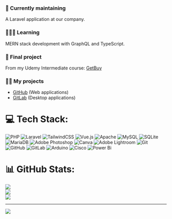 <h3>🔭 Currently maintaining</h3> 
<p>A Laravel application at our company.</p>

<h3>👩🏻‍💻 Learning</h3>
<p>MERN stack development with GraphQL and TypeScript.</p>

<h3>🌱 Final project</h3>
<p>From my Udemy Intermediate course: <a href="https://getbuy.rf.gd" target="_blank">GetBuy</a></p>

<h3>👨‍💻 My projects</h3>
<ul>
  <li><a href="https://github.com/Karerin" target="_blank">GitHub</a> (Web applications)</li>
  <li><a href="https://gitlab.com/CarylLynBual" target="_blank">GitLab</a> (Desktop applications)</li>
</ul>


# 💻 Tech Stack:
![PHP](https://img.shields.io/badge/php-%23777BB4.svg?style=for-the-badge&logo=php&logoColor=white) ![Laravel](https://img.shields.io/badge/laravel-%23FF2D20.svg?style=for-the-badge&logo=laravel&logoColor=white) ![TailwindCSS](https://img.shields.io/badge/tailwindcss-%2338B2AC.svg?style=for-the-badge&logo=tailwind-css&logoColor=white) ![Vue.js](https://img.shields.io/badge/vue.js-%2335495e.svg?style=for-the-badge&logo=vuedotjs&logoColor=%234FC08D) ![Apache](https://img.shields.io/badge/apache-%23D42029.svg?style=for-the-badge&logo=apache&logoColor=white) ![MySQL](https://img.shields.io/badge/mysql-4479A1.svg?style=for-the-badge&logo=mysql&logoColor=white) ![SQLite](https://img.shields.io/badge/sqlite-%2307405e.svg?style=for-the-badge&logo=sqlite&logoColor=white) ![MariaDB](https://img.shields.io/badge/MariaDB-003545?style=for-the-badge&logo=mariadb&logoColor=white) ![Adobe Photoshop](https://img.shields.io/badge/adobe%20photoshop-%2331A8FF.svg?style=for-the-badge&logo=adobe%20photoshop&logoColor=white) ![Canva](https://img.shields.io/badge/Canva-%2300C4CC.svg?style=for-the-badge&logo=Canva&logoColor=white) ![Adobe Lightroom](https://img.shields.io/badge/Adobe%20Lightroom-31A8FF.svg?style=for-the-badge&logo=Adobe%20Lightroom&logoColor=white) ![Git](https://img.shields.io/badge/git-%23F05033.svg?style=for-the-badge&logo=git&logoColor=white) ![GitHub](https://img.shields.io/badge/github-%23121011.svg?style=for-the-badge&logo=github&logoColor=white) ![GitLab](https://img.shields.io/badge/gitlab-%23181717.svg?style=for-the-badge&logo=gitlab&logoColor=white) ![Arduino](https://img.shields.io/badge/-Arduino-00979D?style=for-the-badge&logo=Arduino&logoColor=white) ![Cisco](https://img.shields.io/badge/cisco-%23049fd9.svg?style=for-the-badge&logo=cisco&logoColor=black) ![Power Bi](https://img.shields.io/badge/power_bi-F2C811?style=for-the-badge&logo=powerbi&logoColor=black)
# 📊 GitHub Stats:
![](https://github-readme-stats.vercel.app/api?username=Karerin&theme=dark&hide_border=false&include_all_commits=false&count_private=false)<br/>
![](https://github-readme-streak-stats.herokuapp.com/?user=Karerin&theme=dark&hide_border=false)<br/>
![](https://github-readme-stats.vercel.app/api/top-langs/?username=Karerin&theme=dark&hide_border=false&include_all_commits=false&count_private=false&layout=compact)

---
[![](https://visitcount.itsvg.in/api?id=Karerin&icon=0&color=0)](https://visitcount.itsvg.in)

<!-- Proudly created with GPRM ( https://gprm.itsvg.in ) -->

